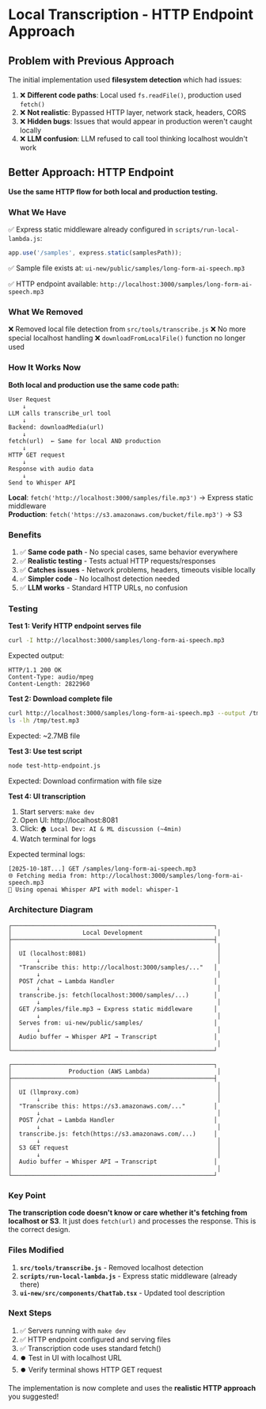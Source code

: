 # Local Transcription - HTTP Endpoint Approach

## Problem with Previous Approach

The initial implementation used **filesystem detection** which had issues:

1. ❌ **Different code paths**: Local used `fs.readFile()`, production used `fetch()`
2. ❌ **Not realistic**: Bypassed HTTP layer, network stack, headers, CORS
3. ❌ **Hidden bugs**: Issues that would appear in production weren't caught locally
4. ❌ **LLM confusion**: LLM refused to call tool thinking localhost wouldn't work

## Better Approach: HTTP Endpoint

**Use the same HTTP flow for both local and production testing.**

### What We Have

✅ Express static middleware already configured in `scripts/run-local-lambda.js`:
```javascript
app.use('/samples', express.static(samplesPath));
```

✅ Sample file exists at: `ui-new/public/samples/long-form-ai-speech.mp3`

✅ HTTP endpoint available: `http://localhost:3000/samples/long-form-ai-speech.mp3`

### What We Removed

❌ Removed local file detection from `src/tools/transcribe.js`
❌ No more special localhost handling
❌ `downloadFromLocalFile()` function no longer used

### How It Works Now

**Both local and production use the same code path:**

```
User Request
    ↓
LLM calls transcribe_url tool
    ↓
Backend: downloadMedia(url)
    ↓
fetch(url)  ← Same for local AND production
    ↓
HTTP GET request
    ↓
Response with audio data
    ↓
Send to Whisper API
```

**Local**: `fetch('http://localhost:3000/samples/file.mp3')` → Express static middleware  
**Production**: `fetch('https://s3.amazonaws.com/bucket/file.mp3')` → S3

### Benefits

1. ✅ **Same code path** - No special cases, same behavior everywhere
2. ✅ **Realistic testing** - Tests actual HTTP requests/responses  
3. ✅ **Catches issues** - Network problems, headers, timeouts visible locally
4. ✅ **Simpler code** - No localhost detection needed
5. ✅ **LLM works** - Standard HTTP URLs, no confusion

### Testing

**Test 1: Verify HTTP endpoint serves file**
```bash
curl -I http://localhost:3000/samples/long-form-ai-speech.mp3
```

Expected output:
```
HTTP/1.1 200 OK
Content-Type: audio/mpeg
Content-Length: 2822960
```

**Test 2: Download complete file**
```bash
curl http://localhost:3000/samples/long-form-ai-speech.mp3 --output /tmp/test.mp3
ls -lh /tmp/test.mp3
```

Expected: ~2.7MB file

**Test 3: Use test script**
```bash
node test-http-endpoint.js
```

Expected: Download confirmation with file size

**Test 4: UI transcription**
1. Start servers: `make dev`
2. Open UI: http://localhost:8081
3. Click: `🏠 Local Dev: AI & ML discussion (~4min)`
4. Watch terminal for logs

Expected terminal logs:
```
[2025-10-18T...] GET /samples/long-form-ai-speech.mp3
🌐 Fetching media from: http://localhost:3000/samples/long-form-ai-speech.mp3
🎤 Using openai Whisper API with model: whisper-1
```

### Architecture Diagram

```
┌─────────────────────────────────────────────────────────┐
│                    Local Development                     │
├─────────────────────────────────────────────────────────┤
│                                                          │
│  UI (localhost:8081)                                     │
│       ↓                                                  │
│  "Transcribe this: http://localhost:3000/samples/..."   │
│       ↓                                                  │
│  POST /chat → Lambda Handler                            │
│       ↓                                                  │
│  transcribe.js: fetch(localhost:3000/samples/...)       │
│       ↓                                                  │
│  GET /samples/file.mp3 → Express static middleware      │
│       ↓                                                  │
│  Serves from: ui-new/public/samples/                    │
│       ↓                                                  │
│  Audio buffer → Whisper API → Transcript                │
│                                                          │
└─────────────────────────────────────────────────────────┘

┌─────────────────────────────────────────────────────────┐
│                Production (AWS Lambda)                   │
├─────────────────────────────────────────────────────────┤
│                                                          │
│  UI (llmproxy.com)                                       │
│       ↓                                                  │
│  "Transcribe this: https://s3.amazonaws.com/..."        │
│       ↓                                                  │
│  POST /chat → Lambda Handler                            │
│       ↓                                                  │
│  transcribe.js: fetch(https://s3.amazonaws.com/...)     │
│       ↓                                                  │
│  S3 GET request                                          │
│       ↓                                                  │
│  Audio buffer → Whisper API → Transcript                │
│                                                          │
└─────────────────────────────────────────────────────────┘
```

### Key Point

**The transcription code doesn't know or care whether it's fetching from localhost or S3**. 
It just does `fetch(url)` and processes the response. This is the correct design.

### Files Modified

1. **`src/tools/transcribe.js`** - Removed localhost detection
2. **`scripts/run-local-lambda.js`** - Express static middleware (already there)
3. **`ui-new/src/components/ChatTab.tsx`** - Updated tool description

### Next Steps

1. ✅ Servers running with `make dev`
2. ✅ HTTP endpoint configured and serving files
3. ✅ Transcription code uses standard fetch()
4. ⏺️ Test in UI with localhost URL
5. ⏺️ Verify terminal shows HTTP GET request

The implementation is now complete and uses the **realistic HTTP approach** you suggested!
